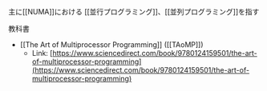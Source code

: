 主に[[NUMA]]における [[並行プログラミング]]、[[並列プログラミング]]を指す

教科書
- [[The Art of Multiprocessor Programming]] ([[TAoMP]])
	- Link: [https://www.sciencedirect.com/book/9780124159501/the-art-of-multiprocessor-programming](https://www.sciencedirect.com/book/9780124159501/the-art-of-multiprocessor-programming)
